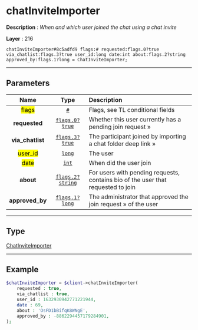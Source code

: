 # chatInviteImporter

**Description** : *When and which user joined the chat using a chat invite*

**Layer** : 216

```tl
chatInviteImporter#8c5adfd9 flags:# requested:flags.0?true via_chatlist:flags.3?true user_id:long date:int about:flags.2?string approved_by:flags.1?long = ChatInviteImporter;
```

---

## Parameters

| Name | Type | Description |
| :---: | :---: | :--- |
| <mark>flags</mark> | [`#`](type/#) | Flags, see TL conditional fields |
| **requested** | [`flags.0?true`](type/true) | Whether this user currently has a pending join request » |
| **via_chatlist** | [`flags.3?true`](type/true) | The participant joined by importing a chat folder deep link » |
| <mark>user_id</mark> | [`long`](type/long) | The user |
| <mark>date</mark> | [`int`](type/int) | When did the user join |
| **about** | [`flags.2?string`](type/string) | For users with pending requests, contains bio of the user that requested to join |
| **approved_by** | [`flags.1?long`](type/long) | The administrator that approved the join request » of the user |

---

## Type

[ChatInviteImporter](type/ChatInviteImporter)

---

## Example

```php
$chatInviteImporter = $client->chatInviteImporter(
	requested : true,
	via_chatlist : true,
	user_id : 1632930942771221944,
	date : 69,
	about : 'OsFD1bBifqK8WNgE',
	approved_by : -8862294457179284901,
);
```